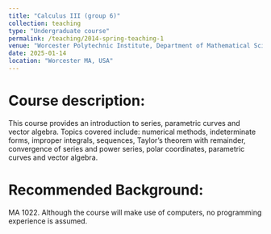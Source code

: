 ```yaml
---
title: "Calculus III (group 6)"
collection: teaching
type: "Undergraduate course"
permalink: /teaching/2014-spring-teaching-1
venue: "Worcester Polytechnic Institute, Department of Mathematical Sciences"
date: 2025-01-14
location: "Worcester MA, USA"
---
```

Course description:
======
This course provides an introduction to series, parametric curves and vector algebra. Topics covered include: numerical methods, indeterminate forms, improper integrals, sequences, Taylor’s theorem with remainder, convergence of series and power series, polar coordinates, parametric curves and vector algebra.

Recommended Background:
======
MA 1022. Although the course will make use of computers, no programming experience is assumed.

